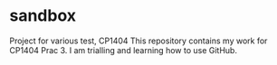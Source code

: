 # sandbox
Project for various test, CP1404
This repository contains my work for CP1404 Prac 3.  I am trialling and learning how to use GitHub.
